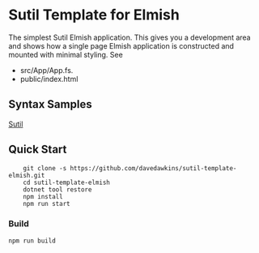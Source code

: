 # Sutil Template for Elmish

The simplest Sutil Elmish application. This gives you a development area and shows how a single page Elmish application is constructed and mounted with minimal styling. See

- src/App/App.fs.
- public/index.html

## Syntax Samples

[Sutil](https://sutil.dev/)

## Quick Start

```shell
    git clone -s https://github.com/davedawkins/sutil-template-elmish.git
    cd sutil-template-elmish
    dotnet tool restore
    npm install
    npm run start
```

### Build

```shell
npm run build
```
